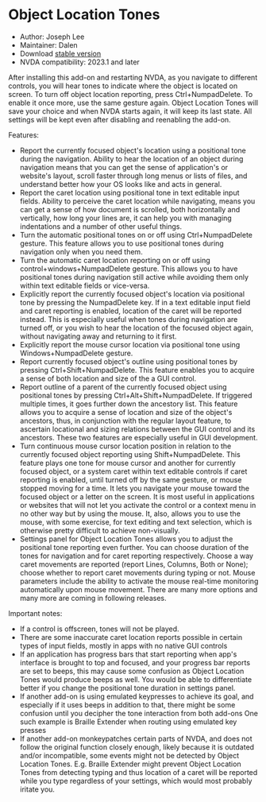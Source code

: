 # Object Location Tones

* Author: Joseph Lee
* Maintainer: Dalen
* Download [stable version][1]
* NVDA compatibility: 2023.1 and later

After installing this add-on and restarting NVDA, as you navigate to different controls, you will hear tones to indicate where the object is located on screen. To turn off object location reporting, press Ctrl+NumpadDelete. To enable it once more, use the same gesture again. Object Location Tones will save your choice and when NVDA starts again, it will keep its last state. All settings will be kept even after disabling and reenabling the add-on.

Features:

* Report the currently focused object's location using a positional tone during the navigation. Ability to hear the location of an object during navigation means that you can get the sense of application's or website's layout, scroll faster through long menus or lists of files, and understand better how your OS looks like and acts in general.
* Report the caret location using positional tone in text editable input fields. Ability to perceive the caret location while navigating, means you can get a sense of how document is scrolled, both horizontally and vertically, how long your lines are, it can help you with managing indentations and a number of other useful things.
* Turn the automatic positional tones on or off using Ctrl+NumpadDelete gesture. This feature allows you to use positional tones during navigation only when you need them.
* Turn the automatic caret location reporting on or off using control+windows+NumpadDelete gesture. This allows you to have positional tones during navigation still active while avoiding them only within text editable fields or vice-versa.
* Explicitly report the currently focused object's location via positional tone by pressing the NumpadDelete key. If in a text editable input field and caret reporting is enabled, location of the caret will be reported instead. This is especially useful when tones during navigation are turned off, or you wish to hear the location of the focused object again, without navigating away and returning to it first.
* Explicitly report the mouse cursor location via positional tone using Windows+NumpadDelete gesture.
* Report currently focused object's outline using positional tones by pressing Ctrl+Shift+NumpadDelete. This feature enables you to acquire a sense of both location and size of the a GUI control.
* Report outline of a parent of the currently focused object using positional tones by pressing Ctrl+Alt+Shift+NumpadDelete. If triggered multiple times, it goes further down the ancestory list. This feature allows you to acquire a sense of location and size of the object's ancestors, thus, in conjunction with the regular layout feature, to ascertain locational and sizing relations between the GUI control and its ancestors. These two features are especially useful in GUI development.
* Turn continuous mouse cursor location position in relation to the currently focused object reporting using Shift+NumpadDelete. This feature plays one tone for mouse cursor and another for currently focused object, or a system caret within text editable controls if caret reporting is enabled, until turned off by the same gesture, or mouse stopped moving for a time. It lets you navigate your mouse toward the focused object or a letter on the screen. It is most useful in applications or websites that will not let you activate the control or a context menu in no other way but by using the mouse. It, also, allows you to use the mouse, with some exercise, for text editing and text selection, which is otherwise pretty difficult to achieve non-visually.
* Settings panel for Object Location Tones allows you to adjust the positional tone reporting even further. You can choose duration of the tones for navigation and for caret reporting respectively. Choose a way caret movements are reported (report Lines, Columns, Both or None); choose whether to report caret movements during typing or not. Mouse parameters include the ability to activate the mouse real-time monitoring automatically upon mouse movement. There are many more options and many more are coming in following releases.

Important notes:

* If a control is offscreen, tones will not be played.
* There are some inaccurate caret location reports possible in certain types of input fields, mostly in apps with no native GUI controls
* If an application has progress bars that start reporting when app's interface is brought to top and focused, and your progress bar reports are set to beeps, this may cause some confusion as Object Location Tones would produce beeps as well. You would be able to differentiate better if you change the positional tone duration in settings panel.
* If another add-on is using emulated keypresses to achieve its goal, and
  especially if it uses beeps in addition to that, there might be some confusion until you decipher the tone interaction from both add-ons
  One such example is Braille Extender when routing using emulated key presses
* If another add-on monkeypatches certain parts of NVDA, and does not follow the original function closely enough,
  likely because it is outdated and/or incompatible, some events might not be detected by Object Location Tones.
  E.g. Braille Extender might prevent Object Location Tones from detecting typing and thus
  location of a caret will be reported while you type regardless of your settings, which would most probably iritate you.

[1]: https://github.com/dbernaca/objLocationTones/releases/24.07.0
